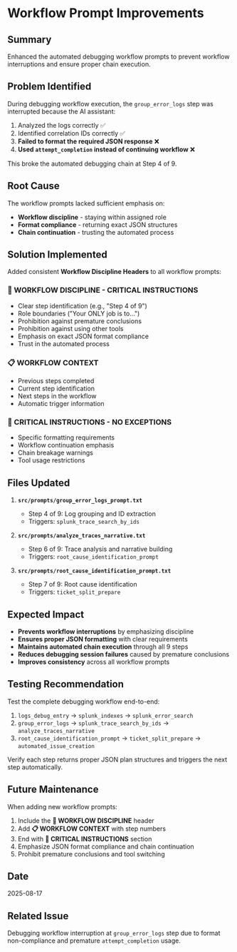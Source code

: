 # Workflow Prompt Improvements

## Summary

Enhanced the automated debugging workflow prompts to prevent workflow interruptions and ensure proper chain execution.

## Problem Identified

During debugging workflow execution, the `group_error_logs` step was interrupted because the AI assistant:
1. Analyzed the logs correctly ✅
2. Identified correlation IDs correctly ✅  
3. **Failed to format the required JSON response** ❌
4. **Used `attempt_completion` instead of continuing workflow** ❌

This broke the automated debugging chain at Step 4 of 9.

## Root Cause

The workflow prompts lacked sufficient emphasis on:
- **Workflow discipline** - staying within assigned role
- **Format compliance** - returning exact JSON structures
- **Chain continuation** - trusting the automated process

## Solution Implemented

Added consistent **Workflow Discipline Headers** to all workflow prompts:

### 🚨 WORKFLOW DISCIPLINE - CRITICAL INSTRUCTIONS
- Clear step identification (e.g., "Step 4 of 9")
- Role boundaries ("Your ONLY job is to...")
- Prohibition against premature conclusions
- Prohibition against using other tools
- Emphasis on exact JSON format compliance
- Trust in the automated process

### 📋 WORKFLOW CONTEXT
- Previous steps completed
- Current step identification  
- Next steps in the workflow
- Automatic trigger information

### 🔴 CRITICAL INSTRUCTIONS - NO EXCEPTIONS
- Specific formatting requirements
- Workflow continuation emphasis
- Chain breakage warnings
- Tool usage restrictions

## Files Updated

1. **`src/prompts/group_error_logs_prompt.txt`**
   - Step 4 of 9: Log grouping and ID extraction
   - Triggers: `splunk_trace_search_by_ids`

2. **`src/prompts/analyze_traces_narrative.txt`**
   - Step 6 of 9: Trace analysis and narrative building
   - Triggers: `root_cause_identification_prompt`

3. **`src/prompts/root_cause_identification_prompt.txt`**
   - Step 7 of 9: Root cause identification
   - Triggers: `ticket_split_prepare`

## Expected Impact

- **Prevents workflow interruptions** by emphasizing discipline
- **Ensures proper JSON formatting** with clear requirements
- **Maintains automated chain execution** through all 9 steps
- **Reduces debugging session failures** caused by premature conclusions
- **Improves consistency** across all workflow prompts

## Testing Recommendation

Test the complete debugging workflow end-to-end:
1. `logs_debug_entry` → `splunk_indexes` → `splunk_error_search` 
2. `group_error_logs` → `splunk_trace_search_by_ids` → `analyze_traces_narrative`
3. `root_cause_identification_prompt` → `ticket_split_prepare` → `automated_issue_creation`

Verify each step returns proper JSON plan structures and triggers the next step automatically.

## Future Maintenance

When adding new workflow prompts:
1. Include the **🚨 WORKFLOW DISCIPLINE** header
2. Add **📋 WORKFLOW CONTEXT** with step numbers
3. End with **🔴 CRITICAL INSTRUCTIONS** section
4. Emphasize JSON format compliance and chain continuation
5. Prohibit premature conclusions and tool switching

## Date
2025-08-17

## Related Issue
Debugging workflow interruption at `group_error_logs` step due to format non-compliance and premature `attempt_completion` usage.
